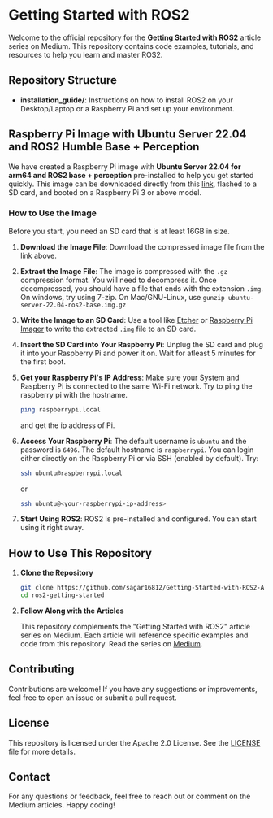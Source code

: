 # Getting Started with ROS2

Welcome to the official repository for the **[Getting Started with ROS2](https://medium.com/@sagarcadet/list/getting-started-with-ros2-adb24ab6d8dd)** article series on Medium. This repository contains code examples, tutorials, and resources to help you learn and master ROS2.

## Repository Structure

- **installation_guide/**: Instructions on how to install ROS2 on your Desktop/Laptop or a Raspberry Pi and set up your environment.

## Raspberry Pi Image with Ubuntu Server 22.04 and ROS2 Humble Base + Perception

We have created a Raspberry Pi image with **Ubuntu Server 22.04 for arm64 and ROS2 base + perception** pre-installed to help you get started quickly. This image can be downloaded directly from this [link](), flashed to a SD card, and booted on a Raspberry Pi 3 or above model.

### How to Use the Image
Before you start, you need an SD card that is at least 16GB in size.

1. **Download the Image File**:
   Download the compressed image file from the link above.

2. **Extract the Image File**:
   The image is compressed with the `.gz` compression format. You will need to decompress it. Once decompressed, you should have a file that ends with the extension `.img`. On windows, try using 7-zip. On Mac/GNU-Linux, use `gunzip ubuntu-server-22.04-ros2-base.img.gz`

3. **Write the Image to an SD Card**:
   Use a tool like [Etcher](https://etcher.balena.io/) or [Raspberry Pi Imager](https://www.raspberrypi.com/software/) to write the extracted `.img` file to an SD card.

4. **Insert the SD Card into Your Raspberry Pi**:
   Unplug the SD card and plug it into your Raspberry Pi and power it on. Wait for atleast 5 minutes for the first boot.

5. **Get your Raspberry Pi's IP Address**:
    Make sure your System and Raspberry Pi is connected to the same Wi-Fi network. Try to ping the raspberry pi with the hostname. 
    ```bash
    ping raspberrypi.local
    ```
    and get the ip address of Pi.

6. **Access Your Raspberry Pi**:
   The default username is `ubuntu` and the password is `6496`. The default hostname is `raspberrypi`. You can login either directly on the Raspberry Pi or via SSH (enabled by default). Try:
   ```bash
   ssh ubuntu@raspberrypi.local
   ```
   or 
   ```bash
   ssh ubuntu@<your-raspberrypi-ip-address>
   ```

7. **Start Using ROS2**:
   ROS2 is pre-installed and configured. You can start using it right away.

## How to Use This Repository

1. **Clone the Repository**
   ```bash
   git clone https://github.com/sagar16812/Getting-Started-with-ROS2-A-Tutorial-Series.git
   cd ros2-getting-started
2. **Follow Along with the Articles**

    This repository complements the "Getting Started with ROS2" article series on Medium.
    Each article will reference specific examples and code from this repository.
    Read the series on [Medium](https://medium.com/@sagarcadet/list/getting-started-with-ros2-adb24ab6d8dd).

## Contributing
Contributions are welcome! If you have any suggestions or improvements, feel free to open an issue or submit a pull request.

## License
This repository is licensed under the Apache 2.0 License. See the [LICENSE](https://github.com/sagar16812/Getting-Started-with-ROS2-A-Tutorial-Series/blob/main/LICENSE) file for more details.

## Contact
For any questions or feedback, feel free to reach out or comment on the Medium articles.
Happy coding!